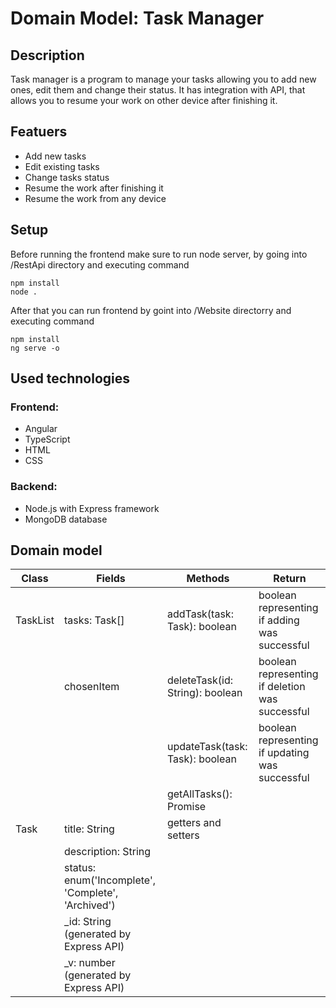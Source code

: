 # Domain Model: Task Manager
## Description
Task manager is a program to manage your tasks allowing you to add new ones, edit them and change their status. It has integration with API, that allows you to resume your work on other device after finishing it.

## Featuers
- Add new tasks
- Edit existing tasks
- Change tasks status
- Resume the work after finishing it
- Resume the work from any device

## Setup
Before running the frontend make sure to run node server, by going into /RestApi directory and executing command
```
npm install
node .
```
After that you can run frontend by goint into /Website directorry and executing command
```
npm install
ng serve -o
```

## Used technologies
### Frontend:
- Angular
- TypeScript
- HTML
- CSS
### Backend:
- Node.js with Express framework
- MongoDB database


## Domain model
| Class  | Fields  | Methods | Return  
|---|---|---|---|
| TaskList  | tasks: Task[]  | addTask(task: Task): boolean  | boolean representing if adding was successful  | 
|   | chosenItem  | deleteTask(id: String): boolean  | boolean representing if deletion was successful  |
|   |   | updateTask(task: Task): boolean  | boolean representing if updating was successful  | 
|   |   | getAllTasks(): Promise<Task>  |   | 
| Task | title: String  | getters and setters  |   | 
|  | description: String |  |  | 
|  | status: enum('Incomplete', 'Complete', 'Archived')  |  |  | 
|  | _id: String (generated by Express API) |  |  | 
|  | _v: number (generated by Express API) |  |  | 
